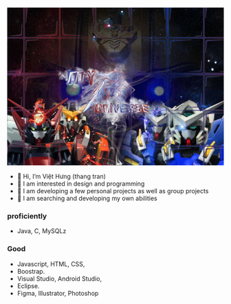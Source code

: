 ![](photo/background.jpg)
- 👋 Hi, I’m Việt Hưng (thang tran)
- 👀 I am interested in design and programming
- 🌱 I am developing a few personal projects as well as group projects
- 💞️ I am searching and developing my own abilities
  
### proficiently
- Java, C, MySQLz
### Good
- Javascript, HTML, CSS,
- Boostrap.
- Visual Studio, Android Studio,
- Eclipse.
- Figma, Illustrator, Photoshop
<!---
thangtran180492/thangtran180492 is a ✨ special ✨ repository because its `README.md` (this file) appears on your GitHub profile.
You can click the Preview link to take a look at your changes.
--->
